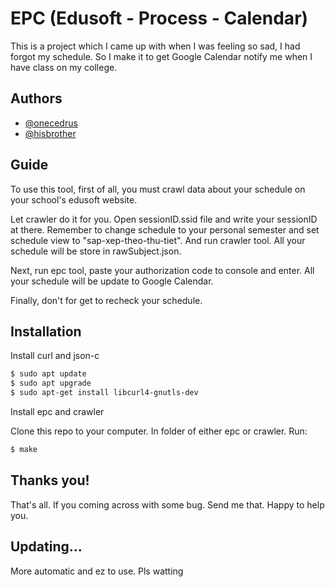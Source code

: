 
# EPC (Edusoft - Process - Calendar)


This is a project which I came up with when I was feeling so sad, I had forgot my schedule.
So I make it to get Google Calendar notify me when I have class on my college.


## Authors

- [@onecedrus](https://github.com/1cedrus)
- [@hisbrother](https://github.com/sinzii)


## Guide
To use this tool, first of all, you must crawl data about your schedule on your school's edusoft website. 
 
Let  crawler do it for you. Open sessionID.ssid file and write your sessionID at there. Remember to change schedule to your personal semester and set schedule view to "sap-xep-theo-thu-tiet".
And run crawler tool. All your schedule will be store in rawSubject.json.

Next, run epc tool, paste your authorization code to console and enter. All your schedule will be update to Google Calendar.

Finally, don't for get to recheck your schedule.


## Installation

Install curl and json-c

```bash
$ sudo apt update
$ sudo apt upgrade
$ sudo apt-get install libcurl4-gnutls-dev
```
    
Install epc and crawler

Clone this repo to your computer. In folder of either epc or crawler. Run:

```bash
$ make
```


## Thanks you!

That's all. If you coming across with some bug. Send me that. Happy to help you.

## Updating...

More automatic and ez to use. Pls watting

